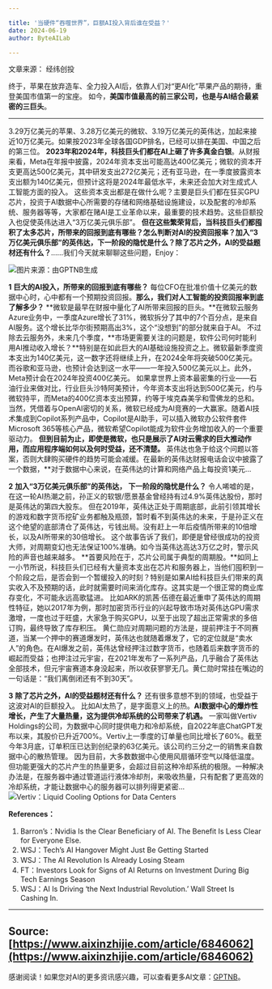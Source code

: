 ```yaml
---

title: '当硬件“吞噬世界”，巨额AI投入背后谁在受益？'
date: 2024-06-19
author: ByteAILab

---
```


文章来源： 经纬创投

终于，苹果在放弃造车、全力投入AI后，依靠人们对“更AI化”苹果产品的期待，重登美国市值第一的宝座。
如今，**美国市值最高的前三家公司，也是与AI结合最紧密的三巨头**。

---
3.29万亿美元的苹果、3.28万亿美元的微软、3.19万亿美元的英伟达，加起来接近10万亿美元。如果按2023年全球各国GDP排名，已经可以排在美国、中国之后的第三位。
**2023年和2024年，科技巨头们都在AI上砸了许多真金白银**。从财报来看，Meta在年报中披露，2024年资本支出可能高达400亿美元；微软的资本开支更高达500亿美元，其中研发支出272亿美元；还有亚马逊，在一季度披露资本支出额为140亿美元，但预计这将是2024年最低水平，未来还会加大对生成式人工智能方面的投入。
这些资本支出都是在做什么呢？主要是巨头们都在狂买GPU芯片，投资于AI数据中心所需要的存储和网络基础设施建设，以及配套的冷却系统、服务器等等，大家都在赌AI是工业革命以来，最重要的技术趋势。这些巨额投入也促使英伟达进入“3万亿美元俱乐部”。
**但在这些繁荣背后，当科技巨头们都囤积了太多芯片，所带来的回报到底有哪些？怎么判断对AI的投资回报率？加入“3万亿美元俱乐部”的英伟达，下一阶段的隐忧是什么？除了芯片之外，AI的受益题材还有什么？**……我们今天就来聊聊这些问题，Enjoy：

![图片来源：由GPTNB生成](http://www.jesonc.com/upload/3B33CB85B496C0CB6FBA4C2BD79320AD/1718690485641/FpLVTJPiuBzXiqmpbK69Z7kbfuol.png)

**1**
**巨大的AI投入，所带来的回报到底有哪些？**
每位CFO在批准价值⼗亿美元的数据中⼼时，心中都有⼀个预期投资回报。**那么，我们对人工智能的投资回报率到底了解多少？**
**微软是最早在财报中量化了AI所带来回报的巨头。**在微软云服务Azure业务中，一季度Azure增长了31%，微软拆分了其中的7个百分点，是来自AI服务。这个增长比华尔街预期高出3%，这个“没想到”的部分就来自于AI。
不过除去云服务外，未来几个季度，**市场更需要关注的问题是，软件公司何时能利用AI推动收入增长？**特别是在如此巨大的AI基础设施投资之上。微软最新季度资本支出为140亿美元，这一数字还将继续上升，在2024全年将突破500亿美元。而谷歌和亚马逊，也预计会达到这一水平——一年投入500亿美元以上。此外，Meta预计会在2024年投资400亿美元。
如果拿世界上资本最密集的行业——石油行业来做对比，行业巨头沙特阿美预计，今年资本支出将达到500亿美元，约与微软持平，而Meta的400亿资本支出预算，约等于埃克森美孚和雪佛龙的总和。
当然，凭借着与OpenAI密切的关系，微软已经成为AI竞赛的一大赢家。随着AI技术集成到Copilot系列产品中，Copilot是AI助手，可以插入微软办公软件套件Microsoft 365等核心产品，微软希望Copilot能成为软件业务增加收入的一个重要驱动力。
**但到目前为止，即使是微软，也只是展示了AI对云需求的巨大推动作用，而应用程序端如何以及何时受益，还不清楚。**
英伟达也急于给这个问题以答案，否则大肆购买硬件的趋势可能会减缓。在最新的英伟达财报电话会议中披露了一个数据，**对于数据中心来说，在英伟达的计算和网络产品上每投资1美元...

**2**
**加入“3万亿美元俱乐部”的英伟达，**
**下一阶段的隐忧是什么？**
令人唏嘘的是，在这一轮AI热潮之前，孙正义的软银/愿景基金曾经持有过4.9%英伟达股份，那时是英伟达的第四大股东。
但在2019年，英伟达正处于周期底部，此前引领其增长的游戏和数字货币挖矿业务都触及瓶颈，暂时看不到英伟达的未来，于是孙正义在这个绝望的底部清仓了英伟达，亏钱出局。没有赶上一年后疫情所带来的10倍增长，以及AI所带来的30倍增长。
这个故事告诉了我们，即便是曾经很成功的投资大师，对周期变幻也无法保证100%准确。如今当英伟达高达3万亿之时，警示风险的声音也越来越多。
**首要风险在于，芯片公司属于典型的周期股。**如同上一小节所说，科技巨头们已经有大量资本支出在芯片和服务器上，当他们囤积到一个阶段之后，是否会到一个暂缓投入的时刻？特别是如果AI给科技巨头们带来的真实收入不及预期的话，此时就需要时间来消化库存。这其实是一个很正常的商业库存变化，不可能永远高歌猛进。
比如ARK的凯茜·伍德在最近重申了英伟达的周期性特征，她以2017年为例，那时加密货币行业的兴起导致市场对英伟达GPU需求激增，一度也过于旺盛，大家急于购买GPU，以至于出现了超出正常需求的多倍订购，最终导致了库存积压。
黄仁勋应对周期问题的方法是，提前押注于不同赛道，当某一个押中的赛道爆发时，英伟达也就随着爆发了，它的定位就是“卖水人”的角色。在AI爆发之前，英伟达曾经押注过数字货币，也随着后来数字货币的崛起而受益；也押注过元宇宙，在2021年发布了一系列产品，几乎融合了英伟达全部技术，但元宇宙赛道本身没起来，所以收获寥寥无几。黄仁勋时常挂在嘴边的一句话是：“我们离倒闭还有不到30天”。

**3**
**除了芯片之外，AI的受益题材还有什么？**
还有很多意想不到的领域，也受益于这波对AI的巨额投入。
比如AI太热了，是字面意义上的热。**AI数据中心的爆炸性增长，产生了大量热量，这为提供冷却系统的公司带来了机遇。**
一家叫做Vertiv Holdings的公司，为数据中心同时提供电力和冷却系统，自2022年底ChatGPT发布以来，其股价已升近700%。Vertiv上一季度的订单量也同比增长了60%。截至今年3月底，订单积压已达到创纪录的63亿美元。该公司约三分之一的销售来自数据中心的散热管理。
因为目前，大多数数据中心使用风扇循环空气以降低温度。但功能更强大的芯片产生的热量更多，会超过目前这种冷却系统的极限。一种解决办法是，在服务器中通过管道运行液体冷却剂，来吸收热量，只有配套了更高效的冷却系统，才能让数据中心的服务器可以排列得更紧密...
![Vertiv：Liquid Cooling Options for Data Centers](http://www.jesonc.com/FvYHyaqbjulyQqivYClUi1cST10W)

**References：**
1. Barron’s：Nvidia Is the Clear Beneficiary of AI. The Benefit Is Less Clear for Everyone Else.
2. WSJ：Tech’s AI Hangover Might Just Be Getting Started
3. WSJ：The AI Revolution Is Already Losing Steam
4. FT：Investors Look for Signs of AI Returns on Investment During Big Tech Earnings Season
5. WSJ：AI Is Driving ‘the Next Industrial Revolution.’ Wall Street Is Cashing In.

---

Source: [https://www.aixinzhijie.com/article/6846062](https://www.aixinzhijie.com/article/6846062)
---
感谢阅读！如果您对AI的更多资讯感兴趣，可以查看更多AI文章：[GPTNB](https://gptnb.com)。